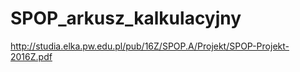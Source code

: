 # SPOP_arkusz_kalkulacyjny
http://studia.elka.pw.edu.pl/pub/16Z/SPOP.A/Projekt/SPOP-Projekt-2016Z.pdf
